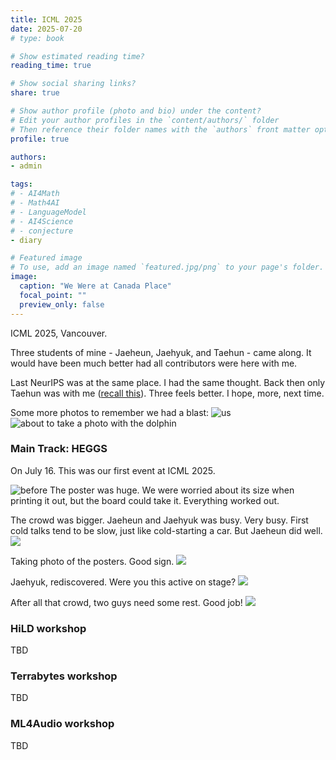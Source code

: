 ```yaml
---
title: ICML 2025
date: 2025-07-20
# type: book

# Show estimated reading time?
reading_time: true

# Show social sharing links?
share: true

# Show author profile (photo and bio) under the content?
# Edit your author profiles in the `content/authors/` folder
# Then reference their folder names with the `authors` front matter option above
profile: true

authors:
- admin

tags: 
# - AI4Math
# - Math4AI
# - LanguageModel
# - AI4Science
# - conjecture
- diary

# Featured image
# To use, add an image named `featured.jpg/png` to your page's folder. 
image:
  caption: "We Were at Canada Place"
  focal_point: ""
  preview_only: false
---
```


ICML 2025, Vancouver. 

Three students of mine - Jaeheun, Jaehyuk, and Taehun - came along. It would have been much better had all contributors were here with me. 

Last NeurIPS was at the same place. I had the same thought. Back then only Taehun was with me ([recall this](https://aiml-k.github.io/news/24-12-15-concordia/)).
Three feels better. 
I hope, more, next time.

Some more photos to remember we had a blast:
![us](icml_start1_20250714.jpg)
![about to take a photo with the dolphin](icml_dolphin_20250719_160331.jpg)

### Main Track: HEGGS

On July 16. This was our first event at ICML 2025.

![before](icml_heggs_main20250716_111109.jpg)
The poster was huge. We were worried about its size when printing it out, but the board could take it. Everything worked out. 

The crowd was bigger. Jaeheun and Jaehyuk was busy. Very busy.
First cold talks tend to be slow, just like cold-starting a car. But Jaeheun did well. 
![](icml_heggs_main20250716_111611.jpg)

Taking photo of the posters. Good sign.
![](icml_heggs_main20250716_111626.jpg)

Jaehyuk, rediscovered. Were you this active on stage?
![](icml_heggs_main20250716_113845.jpg)

After all that crowd, two guys need some rest. Good job!
![](icml_heggs_main20250716_120142.jpg)

### HiLD workshop

TBD

### Terrabytes workshop

TBD

### ML4Audio workshop

TBD
